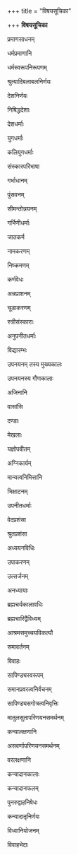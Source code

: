 +++
title = "विषयसूचिका"

+++
**विषयसूचिका**

प्रमाणसाधनम्

धर्मप्रमाणानि

धर्मस्वरूपनिरूपणम्

श्रुत्यादिबलाबलनिर्णयः

देशनिर्णयः

निषिद्धदेशाः

देशधर्माः

युगधर्माः

कलियुगधर्माः

संस्कारपरिभाषा

गर्भाधानम्

पुंसवनम्

सीमन्तोन्नयनम्

गर्भिणीधर्माः

जातकर्म

नामकरणम्

निष्क्रमणम्

कर्णवेधः

अन्नप्राशनम्

चूडाकरणम्

स्त्रीसंस्काराः

अनुपनीतधर्माः

विद्यारम्भः

उपनयनम् तस्य मुख्यकालः

उपनयनस्य गौणकालाः

अजिनानि

वासांसि

दण्डाः

मेखलाः

यज्ञोपवीतम्

अग्निकार्यम्

मान्यत्वनिमित्तानि

भिक्षाटनम्

उपनीतधर्माः

वेदप्रशंसा

श्रुतप्रशंसा

अध्ययनविधिः

उपाकरणम्

उत्सर्जनम्

अनध्यायाः

ब्रह्मचर्यकालावधिः

ब्रह्मचारिद्वैविध्यम्

आश्रमसमुच्चयविकल्पौ

समावर्तनम्

विवाहः 

सापिण्ड्यस्वरूपम्

समानप्रवरत्वनिर्वचनम्

सापिण्ड्यसगोत्रत्वनिवृत्तिः

मातुलसुतापरिणयनसमर्थनम्

कन्यालक्षणानि

असवर्णापरिणयनसमर्थनम्

वरलक्षणानि

कन्यादानकालाः

कन्यादानफलम्

पुनरुद्वाहनिषेधः

कन्यादातृनिर्णयः

विध्वानियोजनम्

विवाहभेदाः

